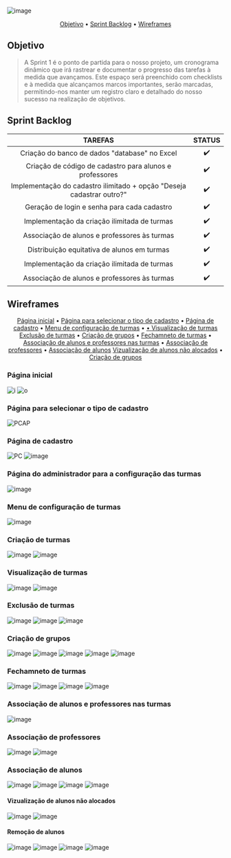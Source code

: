 ![image](https://github.com/Porygon-Users/API-Porygon/assets/145280630/711c347c-7a93-4a38-80ad-0cb60b199454)

<p align = "center">
<a href="##Objetivo">Objetivo</a> •
<a href="##Sprint Backlog">Sprint Backlog</a> •
<a href="##Wireframes">Wireframes</a> 
</p>

## Objetivo
<a name="Objetivo"></a>
> A Sprint 1 é o ponto de partida para o nosso projeto, um cronograma dinâmico que irá rastrear e documentar o progresso das tarefas à medida que avançamos. Este espaço será preenchido com checklists e à medida que alcançamos marcos importantes, serão marcadas, permitindo-nos manter um registro claro e detalhado do nosso sucesso na realização de objetivos.

## Sprint Backlog
| TAREFAS | STATUS |
| :-----------: | :-----: |
| Criação do banco de dados "database" no Excel | ✔️ |
| Criação de código de cadastro para alunos e professores | ✔️ |
| Implementação do cadastro ilimitado + opção "Deseja cadastrar outro?" | ✔️ |
| Geração de login e senha para cada cadastro | ✔️ |
| Implementação da criação ilimitada de turmas | ✔️ |
| Associação de alunos e professores às turmas | ✔️ |
| Distribuição equitativa de alunos em turmas |✔️ |
| Implementação da criação ilimitada de turmas | ✔️ |
| Associação de alunos e professores às turmas | ✔️ |

## Wireframes

<p align = "center">
<a href="### Página inicial">Página inicial</a> •
<a href="### Página para selecionar o tipo de cadastro">Página para selecionar o tipo de cadastro</a> •
<a href="### Página de cadastro">Página de cadastro</a> •
<a href="### Menu de configuração de turmas">Menu de configuração de turmas</a> •
<a href="### Criação de turmas"Criação de turmas</a> •
<a href="### Visualização de turmas">Visualização de turmas</a> 
<a href="### Exclusão de turmas">Exclusão de turmas</a> •
<a href="### Criação de grupos">Criação de grupos</a> •
<a href="### Fechamneto de turmas">Fechamneto de turmas</a> •
<a href="### Associação de alunos e professores nas turmas">Associação de alunos e professores nas turmas</a> •
<a href="### Associação de professores">Associação de professores</a> •
<a href="### Associação de alunos">Associação de alunos</a> 
<a href="### Vizualização de alunos não alocados">Vizualização de alunos não alocados</a> •
<a href="###Criação de grupos">Criação de grupos</a> 


### Página inicial

![i](https://user-images.githubusercontent.com/142633184/270184308-1bef8ca7-78ba-417f-b21e-7e3608f73840.png)
![o](https://github.com/Porygon-Users/API-Porygon/assets/145280630/5c1a1756-f1ae-409d-a6fe-a735b67731af)

  
### Página para selecionar o tipo de cadastro

![PCAP](https://user-images.githubusercontent.com/142633184/270184315-acc2a1a7-892b-43fe-b515-8b6464b377b8.png)

### Página de cadastro

![PC](https://user-images.githubusercontent.com/142633184/270184316-3485f107-92c2-4b16-9545-1ed44b762fbd.png)
![image](https://github.com/Porygon-Users/API-Porygon/assets/145280630/a660f273-c05d-4477-8737-638bbbf93951)

### Página do administrador para a configuração das turmas 

![image](https://github.com/Porygon-Users/API-Porygon/assets/145280630/4bc64182-0d55-4cb5-b139-dbe3d6a011cb)

### Menu de configuração de turmas
![image](https://github.com/Porygon-Users/API-Porygon/assets/145280630/fa515bf0-c245-446c-9570-00c9ea67b99b)

### Criação de turmas
![image](https://github.com/Porygon-Users/API-Porygon/assets/145280630/176d7ddb-74d8-4616-89f6-fb6df2747f77)
![image](https://github.com/Porygon-Users/API-Porygon/assets/145280630/e98215ad-ccc9-4b56-bb4e-72c9ac1edbf4)


### Visualização de turmas
![image](https://github.com/Porygon-Users/API-Porygon/assets/145280630/7b214c20-8771-403a-be68-decaea1a5918)
![image](https://github.com/Porygon-Users/API-Porygon/assets/145280630/6e9294b8-8b62-4485-820d-fca9eae88f34)

### Exclusão de turmas
![image](https://github.com/Porygon-Users/API-Porygon/assets/145280630/de3ecce7-a688-4238-963f-939a20c4f286)
![image](https://github.com/Porygon-Users/API-Porygon/assets/145280630/c3a7f379-459b-4999-adfc-0d1cb427df26)
![image](https://github.com/Porygon-Users/API-Porygon/assets/145280630/b406f2c6-4227-466a-b809-adb71361969d)

### Criação de grupos
![image](https://github.com/Porygon-Users/API-Porygon/assets/145280630/f836a4e0-a99d-4936-8cdf-21e7b555f8b7)
![image](https://github.com/Porygon-Users/API-Porygon/assets/145280630/19143a8c-d3df-4a1e-896f-d52fd07695c7)
![image](https://github.com/Porygon-Users/API-Porygon/assets/145280630/d0e54159-1393-498b-8a47-c6a9609b96f9)
![image](https://github.com/Porygon-Users/API-Porygon/assets/145280630/790f1fa6-9b79-4cef-8f27-6188f646f17f)
![image](https://github.com/Porygon-Users/API-Porygon/assets/145280630/5e0ef656-6dbe-47eb-9612-13c7609daf90)


### Fechamneto de turmas
![image](https://github.com/Porygon-Users/API-Porygon/assets/145280630/b404c7ae-e5db-49c0-bdec-5a496e0e653d)
![image](https://github.com/Porygon-Users/API-Porygon/assets/145280630/f5eef178-3d84-40e5-bf2a-4ce124e73a48)
![image](https://github.com/Porygon-Users/API-Porygon/assets/145280630/951af440-2fff-4f82-98cf-341e30e7b155)
![image](https://github.com/Porygon-Users/API-Porygon/assets/145280630/448e5ecb-de00-4b5c-987e-309ab96d646d)

### Associação de alunos e professores nas turmas
![image](https://github.com/Porygon-Users/API-Porygon/assets/145280630/e1ea2f64-396a-4905-b762-2de36cf74d3d)

### Associação de professores
![image](https://github.com/Porygon-Users/API-Porygon/assets/145280630/a7f75544-1f61-4ccf-a734-c22833fa3fd5)
![image](https://github.com/Porygon-Users/API-Porygon/assets/145280630/955ecb68-dd18-4144-ab20-09a791b45107)

### Associação de alunos
![image](https://github.com/Porygon-Users/API-Porygon/assets/145280630/54e0e290-b271-4478-82a6-5dff518d4fb7)
![image](https://github.com/Porygon-Users/API-Porygon/assets/145280630/f1fa1f8d-6c25-48fa-992d-a78767ba5c4c)
![image](https://github.com/Porygon-Users/API-Porygon/assets/145280630/4287865d-3129-4936-be89-ad37b138b0a9)
![image](https://github.com/Porygon-Users/API-Porygon/assets/145280630/7a7f0c83-5b6c-4bf0-bce7-ce1f8579d6dd)

#### Vizualização de alunos não alocados
![image](https://github.com/Porygon-Users/API-Porygon/assets/145280630/4e548dba-6558-4bea-a98f-1ce3004468b3)
![image](https://github.com/Porygon-Users/API-Porygon/assets/145280630/799348c3-adc5-456c-8d10-a8d2eba32726)

#### Remoção de alunos
![image](https://github.com/Porygon-Users/API-Porygon/assets/145280630/65ee4772-c1ff-4601-ac00-cfb57d6d4e26)
![image](https://github.com/Porygon-Users/API-Porygon/assets/145280630/9ec0fec6-cf1f-4035-addc-82ca7ac1a724)
![image](https://github.com/Porygon-Users/API-Porygon/assets/145280630/22f4cfba-b7ab-488c-ad99-fb455b95685e)
![image](https://github.com/Porygon-Users/API-Porygon/assets/145280630/dbfb9ed7-635f-4fc8-a93b-183de083b0aa)
